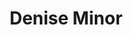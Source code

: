 ---
title: Denise Minor
picture: deniseMinor.png
viewer_title: Denise Minor
thumbnail: deniseMinor_t.jpg
alt: Denise Minor
medium: Oil
width: 15"
height: 20"
---